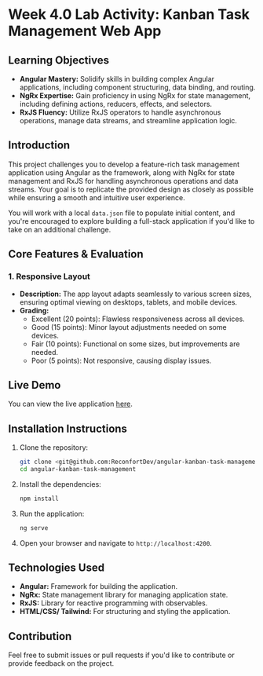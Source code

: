 # Week 4.0 Lab Activity: Kanban Task Management Web App

## Learning Objectives
- **Angular Mastery:** Solidify skills in building complex Angular applications, including component structuring, data binding, and routing.
- **NgRx Expertise:** Gain proficiency in using NgRx for state management, including defining actions, reducers, effects, and selectors.
- **RxJS Fluency:** Utilize RxJS operators to handle asynchronous operations, manage data streams, and streamline application logic.

## Introduction
This project challenges you to develop a feature-rich task management application using Angular as the framework, along with NgRx for state management and RxJS for handling asynchronous operations and data streams. Your goal is to replicate the provided design as closely as possible while ensuring a smooth and intuitive user experience.

You will work with a local `data.json` file to populate initial content, and you're encouraged to explore building a full-stack application if you'd like to take on an additional challenge.

## Core Features & Evaluation

### 1. Responsive Layout
- **Description:** The app layout adapts seamlessly to various screen sizes, ensuring optimal viewing on desktops, tablets, and mobile devices.
- **Grading:**
  - Excellent (20 points): Flawless responsiveness across all devices.
  - Good (15 points): Minor layout adjustments needed on some devices.
  - Fair (10 points): Functional on some sizes, but improvements are needed.
  - Poor (5 points): Not responsive, causing display issues.

## Live Demo
You can view the live application [here](kanban-task-management-app.netlify.app).

## Installation Instructions
1. Clone the repository:
   ```bash
   git clone <git@github.com:ReconfortDev/angular-kanban-task-management.git>
   cd angular-kanban-task-management
   ```
2. Install the dependencies:
   ```bash
   npm install
   ```
3. Run the application:
   ```bash
   ng serve
   ```
4. Open your browser and navigate to `http://localhost:4200`.

## Technologies Used
- **Angular:** Framework for building the application.
- **NgRx:** State management library for managing application state.
- **RxJS:** Library for reactive programming with observables.
- **HTML/CSS/ Tailwind:** For structuring and styling the application.

## Contribution
Feel free to submit issues or pull requests if you'd like to contribute or provide feedback on the project.
